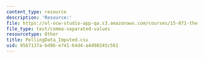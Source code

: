 ```yaml
---
content_type: resource
description: 'Resource:'
file: https://ol-ocw-studio-app-qa.s3.amazonaws.com/courses/15-071-the-analytics-edge-spring-2017/9567137abd96e74164d4a4d90245c561_PollingData_Imputed.csv
file_type: text/comma-separated-values
resourcetype: Other
title: PollingData_Imputed.csv
uid: 9567137a-bd96-e741-64d4-a4d90245c561
---
```

